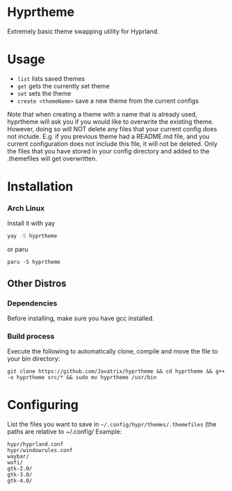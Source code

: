 # Hyprtheme
Extremely basic theme swapping utility for Hyprland.

# Usage
- `list` lists saved themes
- `get` gets the currently set theme
- `set` sets the theme
- `create <themeName>` save a new theme from the current configs

Note that when creating a theme with a name that is already used, hyprtheme will ask you if you would like to overwrite the existing theme.
However, doing so will NOT delete any files that your current config does not include. E.g. if you previous theme had a README.md file,
and you current configuration does not include this file, it will not be deleted. Only the files that you have stored in your config directory
and added to the .themefiles will get overwritten.

# Installation
### Arch Linux
Install it with yay
```sh
yay -S hyprtheme
```
or paru
```
paru -S hyprtheme
```

## Other Distros
### Dependencies
Before installing, make sure you have gcc installed.
### Build process
Execute the following to automatically clone, compile and move the file to your bin directory:
```
git clone https://github.com/Javatrix/hyprtheme && cd hyprtheme && g++ -o hyprtheme src/* && sudo mv hyprtheme /usr/bin
```

# Configuring
List the files you want to save in `~/.config/hypr/themes/.themefiles` (the paths are relative to ~/.config/
Example:
```
hypr/hyprland.conf
hypr/windowrules.conf
waybar/
wofi/
gtk-2.0/
gtk-3.0/
gtk-4.0/
```
